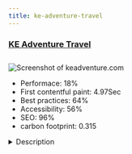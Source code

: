 ```yaml
---
title: ke-adventure-travel
---
```


<div style="height: 3rem">
  <a href="https://www.keadventure.com/"><h3>KE Adventure Travel</h3></a>
</div>
<img loading="lazy" src="/images/thumbs/keadventure.com.jpg" alt="Screenshot of keadventure.com" />
<ul>
  <li>Performace: 18%</li>
  <li>
    First contentful paint:
    4.97Sec
  </li>
  <li>Best practices: 64%</li>
  <li>Accessibility: 56%</li>
  <li>SEO: 96%</li>
  <li>carbon footprint: 0.315</li>
</ul>
<details>
  <summary>Description</summary>
  <p>With more than three decades of worldwide experience, KE Adventure Travel is one of the world’s most respected adventure tour operators. Proudly independent and with a team of some of the most travelled staff in the industry you can always find someone to talk to who has actually been on your chosen trip.We have built Multiple Custom Components to manage:

Accommodation
Holidays / Itineraries
Images
Reviews
Holiday Availability Searches (using Elastic Search)

This site is fully integrated with their back office system, including full online booking, a comprehensive My Account area and an area for Travel Agents to log into.</p>
</details>

